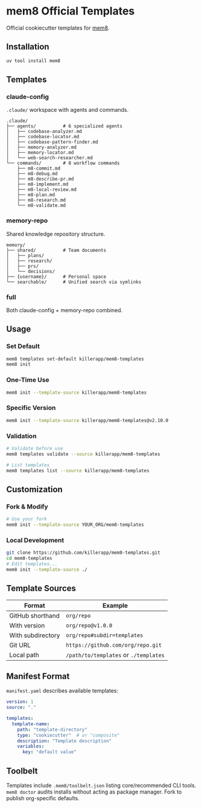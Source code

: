 # mem8 Official Templates

Official cookiecutter templates for [mem8](https://github.com/killerapp/mem8).

## Installation

```bash
uv tool install mem8
```

## Templates

### claude-config
`.claude/` workspace with agents and commands.

```
.claude/
├── agents/          # 6 specialized agents
│   ├── codebase-analyzer.md
│   ├── codebase-locator.md
│   ├── codebase-pattern-finder.md
│   ├── memory-analyzer.md
│   ├── memory-locator.md
│   └── web-search-researcher.md
└── commands/        # 8 workflow commands
    ├── m8-commit.md
    ├── m8-debug.md
    ├── m8-describe-pr.md
    ├── m8-implement.md
    ├── m8-local-review.md
    ├── m8-plan.md
    ├── m8-research.md
    └── m8-validate.md
```

### memory-repo
Shared knowledge repository structure.

```
memory/
├── shared/          # Team documents
│   ├── plans/
│   ├── research/
│   ├── prs/
│   └── decisions/
├── {username}/      # Personal space
└── searchable/      # Unified search via symlinks
```

### full
Both claude-config + memory-repo combined.

## Usage

### Set Default

```bash
mem8 templates set-default killerapp/mem8-templates
mem8 init
```

### One-Time Use

```bash
mem8 init --template-source killerapp/mem8-templates
```

### Specific Version

```bash
mem8 init --template-source killerapp/mem8-templates@v2.10.0
```

### Validation

```bash
# Validate before use
mem8 templates validate --source killerapp/mem8-templates

# List templates
mem8 templates list --source killerapp/mem8-templates
```

## Customization

### Fork & Modify

```bash
# Use your fork
mem8 init --template-source YOUR_ORG/mem8-templates
```

### Local Development

```bash
git clone https://github.com/killerapp/mem8-templates.git
cd mem8-templates
# Edit templates...
mem8 init --template-source ./
```

## Template Sources

| Format | Example |
|--------|---------|
| GitHub shorthand | `org/repo` |
| With version | `org/repo@v1.0.0` |
| With subdirectory | `org/repo#subdir=templates` |
| Git URL | `https://github.com/org/repo.git` |
| Local path | `/path/to/templates` or `./templates` |

## Manifest Format

`manifest.yaml` describes available templates:

```yaml
version: 1
source: "."

templates:
  template-name:
    path: "template-directory"
    type: "cookiecutter"  # or "composite"
    description: "Template description"
    variables:
      key: "default value"
```

## Toolbelt

Templates include `.mem8/toolbelt.json` listing core/recommended CLI tools. `mem8 doctor` audits installs without acting as package manager. Fork to publish org-specific defaults.

